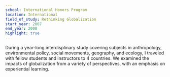 ```yaml
---
school: International Honors Program
location: International
field_of_study: Rethinking Globalization
start_year: 2007
end_year: 2008
highlight: true
---
```

During a year-long interdisplinary study covering subjects in anthropology, environmental policy, social movements, geography, and ecology, I traveled with fellow students and instructors to 4 countries. We examined the impacts of globalization from a variety of perspectives, with an emphasis on experiential learning.
